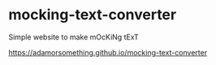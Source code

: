 # mocking-text-converter
Simple website to make mOcKiNg tExT

https://adamorsomething.github.io/mocking-text-converter
